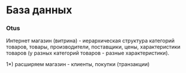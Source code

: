 # База данных
### Otus
Интернет магазин (витрина) - иерархическая структура категорий товаров, товары, производители, поставщики, цены, характеристики товаров (у разных категорий товаров - разные характеристики).

1*) расширяем магазин - клиенты, покупки (транзакции)
